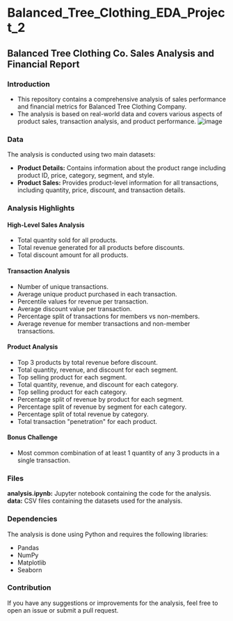 # Balanced_Tree_Clothing_EDA_Project_2

## Balanced Tree Clothing Co. Sales Analysis and Financial Report

### Introduction
* This repository contains a comprehensive analysis of sales performance and financial metrics for Balanced Tree Clothing Company.
*  The analysis is based on real-world data and covers various aspects of product sales, transaction analysis, and product performance.
  ![image](https://github.com/ayeshasidhikha188/Balanced_Tree_Clothing_EDA_Project_2/assets/147414813/51480950-012c-4762-b2c2-f483ac53e46c)


### Data
The analysis is conducted using two main datasets:
* **Product Details:** Contains information about the product range including product ID, price, category, segment, and style.
* **Product Sales:** Provides product-level information for all transactions, including quantity, price, discount, and transaction details.

### Analysis Highlights

#### High-Level Sales Analysis
* Total quantity sold for all products.
* Total revenue generated for all products before discounts.
* Total discount amount for all products.
  
#### Transaction Analysis
* Number of unique transactions.
* Average unique product purchased in each transaction.
* Percentile values for revenue per transaction.
* Average discount value per transaction.
* Percentage split of transactions for members vs non-members.
* Average revenue for member transactions and non-member transactions.
  
#### Product Analysis
* Top 3 products by total revenue before discount.
* Total quantity, revenue, and discount for each segment.
* Top selling product for each segment.
* Total quantity, revenue, and discount for each category.
* Top selling product for each category.
* Percentage split of revenue by product for each segment.
* Percentage split of revenue by segment for each category.
* Percentage split of total revenue by category.
* Total transaction "penetration" for each product.

#### Bonus Challenge
* Most common combination of at least 1 quantity of any 3 products in a single transaction.

### Files
**analysis.ipynb:** Jupyter notebook containing the code for the analysis.
**data:** CSV files  containing the datasets used for the analysis.

### Dependencies
The analysis is done using Python and requires the following libraries:
* Pandas
* NumPy
* Matplotlib
* Seaborn

### Contribution
If you have any suggestions or improvements for the analysis, feel free to open an issue or submit a pull request.
